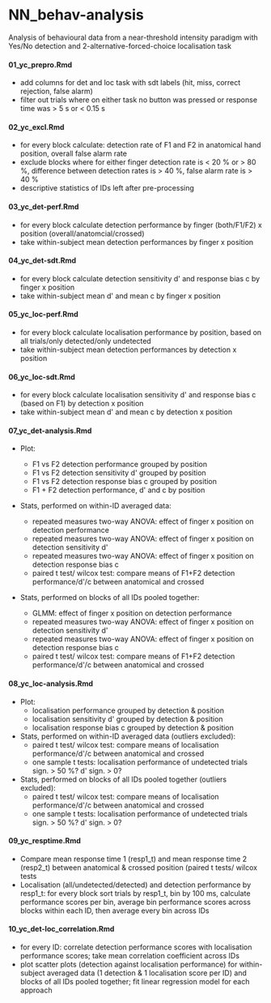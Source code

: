 # NN_behav-analysis
Analysis of behavioural data from a near-threshold intensity paradigm with Yes/No detection and 2-alternative-forced-choice localisation task 

#### 01_yc_prepro.Rmd

- add columns for det and loc task with sdt labels (hit, miss, correct rejection, false alarm)
- filter out trials where on either task no button was pressed or response time was > 5 s or < 0.15 s

#### 02_yc_excl.Rmd

- for every block calculate: detection rate of F1 and F2 in anatomical hand position, overall false alarm rate
- exclude blocks where for either finger detection rate is < 20 % or > 80 %, difference between detection rates is > 40 %, false alarm rate is > 40 %
- descriptive statistics of IDs left after pre-processing

#### 03_yc_det-perf.Rmd

- for every block calculate detection performance by finger (both/F1/F2) x position (overall/anatomcial/crossed)
- take within-subject mean detection performances by finger x position

#### 04_yc_det-sdt.Rmd

- for every block calculate detection sensitivity d' and response bias c by finger x position
- take within-subject mean d' and mean c by finger x position
          
#### 05_yc_loc-perf.Rmd
- for every block calculate localisation performance by position, based on all trials/only detected/only undetected
- take within-subject mean detection performances by detection x position
                 
#### 06_yc_loc-sdt.Rmd
- for every block calculate localisation sensitivity d' and response bias c (based on F1) by detection x position
- take within-subject mean d' and mean c by detection x position

#### 07_yc_det-analysis.Rmd
- Plot:
  - F1 vs F2 detection performance grouped by position
  - F1 vs F2 detection sensitivity d' grouped by position
  - F1 vs F2 detection response bias c grouped by position
  - F1 + F2 detection performance, d' and c by position
    
- Stats, performed on within-ID averaged data: 
  - repeated measures two-way ANOVA: effect of finger x position on detection performance
  - repeated measures two-way ANOVA: effect of finger x position on detection sensitivity d'
  - repeated measures two-way ANOVA: effect of finger x position on detection response bias c 
  - paired t test/ wilcox test: compare means of F1+F2 detection performance/d'/c between anatomical and crossed
- Stats, performed on blocks of all IDs pooled together:
  - GLMM: effect of finger x position on detection performance
  - repeated measures two-way ANOVA: effect of finger x position on detection sensitivity d'
  - repeated measures two-way ANOVA: effect of finger x position on detection response bias c 
  - paired t test/ wilcox test: compare means of F1+F2 detection performance/d'/c between anatomical and crossed
       
#### 08_yc_loc-analysis.Rmd
- Plot:
  - localisation performance grouped by detection & position
  - localisation sensitivity d' grouped by detection & position
  - localisation response bias c grouped by detection & position
- Stats, performed on within-ID averaged data (outliers excluded):
  - paired t test/ wilcox test: compare means of localisation performance/d'/c between anatomical and crossed 
  - one sample t tests: localisation performance of undetected trials sign. > 50 %? d' sign. > 0?
- Stats, performed on blocks of all IDs pooled together (outliers excluded):
  - paired t test/ wilcox test: compare means of localisation performance/d'/c between anatomical and crossed
  - one sample t tests: localisation performance of undetected trials sign. > 50 %? d' sign. > 0?

#### 09_yc_resptime.Rmd
- Compare mean response time 1 (resp1_t) and mean response time 2 (resp2_t) between anatomical & crossed position (paired t tests/ wilcox tests
- Localisation (all/undetected/detected) and detection performance by resp1_t: for every block sort trials by resp1_t, bin by 100 ms, calculate performance scores per bin, average bin performance scores across blocks within each ID, then average every bin across IDs

#### 10_yc_det-loc_correlation.Rmd
- for every ID: correlate detection performance scores with localisation performance scores; take mean correlation coefficient across IDs
- plot scatter plots (detection against localisation performance) for within-subject averaged data (1 detection & 1 localisation score per ID) and blocks of all IDs pooled together; fit linear regression model for each approach

